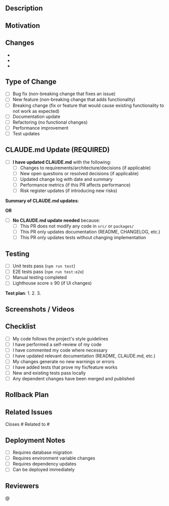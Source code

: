 ## Description
<!-- Provide a clear and concise description of the changes in this PR -->

## Motivation
<!-- Why is this change necessary? What problem does it solve? -->

## Changes
<!-- List the main changes in this PR -->
-
-
-

## Type of Change
<!-- Mark the relevant option with an 'x' -->
- [ ] Bug fix (non-breaking change that fixes an issue)
- [ ] New feature (non-breaking change that adds functionality)
- [ ] Breaking change (fix or feature that would cause existing functionality to not work as expected)
- [ ] Documentation update
- [ ] Refactoring (no functional changes)
- [ ] Performance improvement
- [ ] Test updates

## CLAUDE.md Update (REQUIRED)
<!-- This section is MANDATORY for all PRs that modify code in src/ -->

- [ ] **I have updated CLAUDE.md** with the following:
  - [ ] Changes to requirements/architecture/decisions (if applicable)
  - [ ] New open questions or resolved decisions (if applicable)
  - [ ] Updated change log with date and summary
  - [ ] Performance metrics (if this PR affects performance)
  - [ ] Risk register updates (if introducing new risks)

**Summary of CLAUDE.md updates**:
<!-- Briefly describe what you added/changed in CLAUDE.md -->


**OR**

- [ ] **No CLAUDE.md update needed** because:
  - [ ] This PR does not modify any code in `src/` or `packages/`
  - [ ] This PR only updates documentation (README, CHANGELOG, etc.)
  - [ ] This PR only updates tests without changing implementation

## Testing
<!-- Describe the tests you ran and how to reproduce -->

- [ ] Unit tests pass (`npm run test`)
- [ ] E2E tests pass (`npm run test:e2e`)
- [ ] Manual testing completed
- [ ] Lighthouse score ≥ 90 (if UI changes)

**Test plan**:
1.
2.
3.

## Screenshots / Videos
<!-- If applicable, add screenshots or videos to help explain your changes -->

## Checklist
- [ ] My code follows the project's style guidelines
- [ ] I have performed a self-review of my code
- [ ] I have commented my code where necessary
- [ ] I have updated relevant documentation (README, CLAUDE.md, etc.)
- [ ] My changes generate no new warnings or errors
- [ ] I have added tests that prove my fix/feature works
- [ ] New and existing tests pass locally
- [ ] Any dependent changes have been merged and published

## Rollback Plan
<!-- How can this change be reverted if something goes wrong? -->


## Related Issues
<!-- Link to related issues using #issue_number -->
Closes #
Related to #

## Deployment Notes
<!-- Any special deployment considerations? -->
- [ ] Requires database migration
- [ ] Requires environment variable changes
- [ ] Requires dependency updates
- [ ] Can be deployed immediately

## Reviewers
<!-- Tag specific reviewers if needed -->
@<!-- username -->
